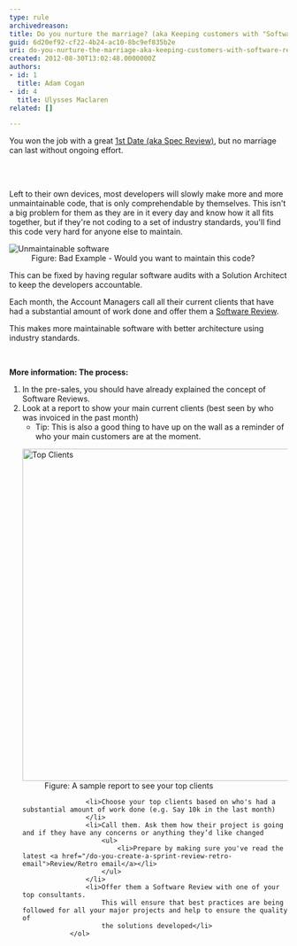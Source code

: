 ```yaml
---
type: rule
archivedreason: 
title: Do you nurture the marriage? (aka Keeping customers with "Software Reviews")
guid: 6d20ef92-cf22-4b24-ac10-8bc9ef835b2e
uri: do-you-nurture-the-marriage-aka-keeping-customers-with-software-reviews
created: 2012-08-30T13:02:48.0000000Z
authors:
- id: 1
  title: Adam Cogan
- id: 4
  title: Ulysses Maclaren
related: []

---
```



 <p>You won the job with a great <a href="/Pages/Ensure-an-excellent-1st-date.aspx">1st Date (aka Spec Review)</a>, but no marriage can last without ongoing effort.</p>
<br><excerpt class='endintro'></excerpt><br>
<p>Left to their own devices, most developers will slowly make more and more unmaintainable code, that is only comprehendable by themselves.
                This isn't a big problem for them as they are in it every day and know how it all fits together, but if they're not coding to a set of industry 
                standards, you'll find this code very hard for anyone else to maintain.</p>
                <dl class="badImage"><dt><img alt="Unmaintainable software" src="/PublishingImages/BadCode.png" /></dt>
                <dd>Figure&#58; Bad Example - Would you want to maintain this code?</dd>
                </dl>
                <p>This can be fixed by having regular software audits with a Solution Architect to keep the developers accountable.</p>
                <p>Each month, the Account Managers call all their current clients that have had a substantial amount of work done and offer 
                    them a <a href="/do-you-conduct-an-architecture-review-after-every-sprint">Software Review</a>.</p>
                <p>This makes more maintainable software with better architecture using industry standards.</p>
                <br>
                <p><strong>More information&#58; The process&#58;</strong></p>
                <ol>
                    <li>In the pre-sales, you should have already explained the concept of Software Reviews.</li>
                    <li>Look at a report to show your main current clients (best seen by who was invoiced in the past month)
                        <ul>
                            <li>Tip&#58; This is also a good thing to have up on the wall as a reminder of who your main customers are at the moment.</li>
                        </ul>
                        <dl class="image"><dt><img alt="Top Clients" src="/PublishingImages/TotalInvoicedReport.jpg" style="width&#58;600px;" /></dt>
                        <dd>Figure&#58; A sample report to see your top clients</dd>
                        </dl>
                    </li>

                    <li>Choose your top clients based on who's had a substantial amount of work done (e.g. Say 10k in the last month)
                    </li>
                    <li>Call them. Ask them how their project is going and if they have any concerns or anything they’d like changed
                        <ul>
                            <li>Prepare by making sure you've read the latest <a href="/do-you-create-a-sprint-review-retro-email">Review/Retro email</a></li>
                        </ul>
                    </li>
                    <li>Offer them a Software Review with one of your top consultants. 
                        This will ensure that best practices are being followed for all your major projects and help to ensure the quality of 
                        the solutions developed</li>
                </ol>



